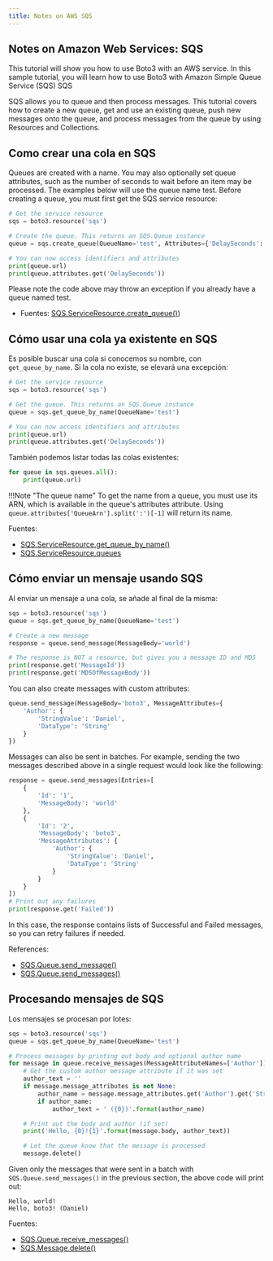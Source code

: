 ```yaml
---
title: Notes on AWS SQS
---
```


## Notes on Amazon Web Services: SQS

This tutorial will show you how to use Boto3 with an AWS service. In
this sample tutorial, you will learn how to use Boto3 with Amazon Simple
Queue Service (SQS) SQS

SQS allows you to queue and then process messages. This tutorial covers
how to create a new queue, get and use an existing queue, push new
messages onto the queue, and process messages from the queue by using
Resources and Collections.


## Como crear una cola en SQS

Queues are created with a name. You may also optionally set queue
attributes, such as the number of seconds to wait before an item may be
processed. The examples below will use the queue name test. Before
creating a queue, you must first get the SQS service resource:

```python
# Get the service resource
sqs = boto3.resource('sqs')

# Create the queue. This returns an SQS.Queue instance
queue = sqs.create_queue(QueueName='test', Attributes={'DelaySeconds': '5'})

# You can now access identifiers and attributes
print(queue.url)
print(queue.attributes.get('DelaySeconds'))
```

Please note the code above may throw an exception if you already have a queue named
test.

- Fuentes: [SQS.ServiceResource.create\_queue()](http://boto3.readthedocs.io/en/latest/reference/services/sqs.html#SQS.ServiceResource.create_queue))


## Cómo usar una cola ya existente en SQS

Es posible buscar una cola si conocemos su nombre, con `get_queue_by_name`. Si
la cola no existe, se elevará una excepción:

```python
# Get the service resource
sqs = boto3.resource('sqs')

# Get the queue. This returns an SQS.Queue instance
queue = sqs.get_queue_by_name(QueueName='test')

# You can now access identifiers and attributes
print(queue.url)
print(queue.attributes.get('DelaySeconds'))
```

También podemos listar todas las colas existentes:

```python
for queue in sqs.queues.all():
    print(queue.url)
```

!!!Note "The queue name"
    To get the name from a queue, you must use its ARN, which is available
    in the queue's attributes attribute. Using
    `queue.attributes['QueueArn'].split(':')[-1]` will return its name.

Fuentes:

- [SQS.ServiceResource.get\_queue\_by\_name()](http://boto3.readthedocs.io/en/latest/reference/services/sqs.html#SQS.ServiceResource.get_queue_by_name)
- [SQS.ServiceResource.queues](http://boto3.readthedocs.io/en/latest/reference/services/sqs.html#SQS.ServiceResource.queues)


## Cómo enviar un mensaje usando SQS

Al enviar un mensaje a una cola, se añade al final de la misma:

```python
sqs = boto3.resource('sqs')
queue = sqs.get_queue_by_name(QueueName='test')

# Create a new message
response = queue.send_message(MessageBody='world')

# The response is NOT a resource, but gives you a message ID and MD5
print(response.get('MessageId'))
print(response.get('MD5OfMessageBody'))
```

You can also create messages with custom attributes:

```python
queue.send_message(MessageBody='boto3', MessageAttributes={
    'Author': {
        'StringValue': 'Daniel',
        'DataType': 'String'
    }
})
```

Messages can also be sent in batches. For example, sending the two
messages described above in a single request would look like the
following:

```python
response = queue.send_messages(Entries=[
    {
        'Id': '1',
        'MessageBody': 'world'
    },
    {
        'Id': '2',
        'MessageBody': 'boto3',
        'MessageAttributes': {
            'Author': {
                'StringValue': 'Daniel',
                'DataType': 'String'
            }
        }
    }
])
# Print out any failures
print(response.get('Failed'))
```

In this case, the response contains lists of Successful and Failed
messages, so you can retry failures if needed.

References:

- [SQS.Queue.send\_message()](http://boto3.readthedocs.io/en/latest/reference/services/sqs.html#SQS.Queue.send_message)
- [SQS.Queue.send\_messages()](http://boto3.readthedocs.io/en/latest/reference/services/sqs.html#SQS.Queue.send_messages)


## Procesando mensajes de SQS

Los mensajes se procesan por lotes:

```python
sqs = boto3.resource('sqs')
queue = sqs.get_queue_by_name(QueueName='test')

# Process messages by printing out body and optional author name
for message in queue.receive_messages(MessageAttributeNames=['Author']):
    # Get the custom author message attribute if it was set
    author_text = ''
    if message.message_attributes is not None:
        author_name = message.message_attributes.get('Author').get('StringValue')
        if author_name:
            author_text = ' ({0})'.format(author_name)

    # Print out the body and author (if set)
    print('Hello, {0}!{1}'.format(message.body, author_text))

    # Let the queue know that the message is processed
    message.delete()
```

Given only the messages that were sent in a batch with
`SQS.Queue.send_messages()` in the previous section, the above code will
print out:

```
Hello, world!
Hello, boto3! (Daniel)
```

Fuentes:

- [SQS.Queue.receive\_messages()](http://boto3.readthedocs.io/en/latest/reference/services/sqs.html#SQS.Queue.receive_messages)
- [SQS.Message.delete()](http://boto3.readthedocs.io/en/latest/reference/services/sqs.html#SQS.Message.delete)

